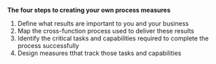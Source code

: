 <!-- TITLE: Creating Process Measures -->

**The four steps to creating your own process measures**

1. Define what results are important to you and your business
2. Map the cross-function process used to deliver these results
3. Identify the critical tasks and capabilities required to complete the process successfully
4. Design measures tthat track those tasks and capabilities